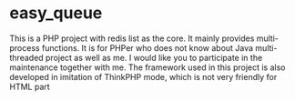 # easy_queue
This is a PHP project with redis list as the core. It mainly provides multi-process functions. It is for PHPer who does not know about Java multi-threaded project as well as me. I would like you to participate in the maintenance together with me. The framework used in this project is also developed in imitation of ThinkPHP mode, which is not very friendly for HTML part
